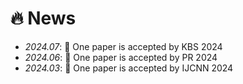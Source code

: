 # 🔥 News
- *2024.07*: 🎉 One paper is accepted by KBS 2024
- *2024.06*: 🎉 One paper is accepted by PR 2024
- *2024.03*: 🎉 One paper is accepted by IJCNN 2024
